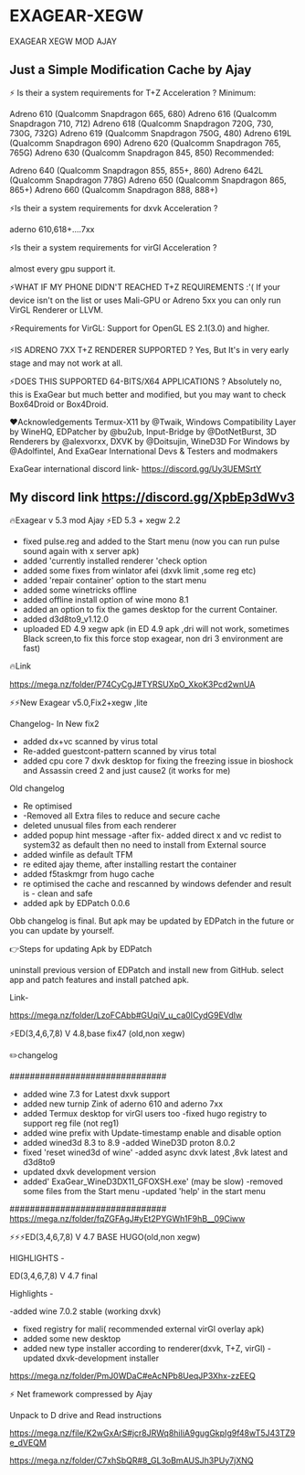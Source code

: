 # EXAGEAR-XEGW
EXAGEAR XEGW MOD AJAY

Just a Simple Modification Cache by Ajay
-----------------------------------------
⚡ Is their a system requirements for T+Z Acceleration ?
Minimum:

Adreno 610 (Qualcomm Snapdragon 665, 680)
Adreno 616 (Qualcomm Snapdragon 710, 712)
Adreno 618 (Qualcomm Snapdragon 720G, 730, 730G, 732G)
Adreno 619 (Qualcomm Snapdragon 750G, 480)
Adreno 619L (Qualcomm Snapdragon 690)
Adreno 620 (Qualcomm Snapdragon 765, 765G)
Adreno 630 (Qualcomm Snapdragon 845, 850)
Recommended:

Adreno 640 (Qualcomm Snapdragon 855, 855+, 860)
Adreno 642L (Qualcomm Snapdragon 778G)
Adreno 650 (Qualcomm Snapdragon 865, 865+)
Adreno 660 (Qualcomm Snapdragon 888, 888+)

⚡Is their a system requirements for dxvk Acceleration ?

aderno 610,618+....7xx

⚡Is their a system requirements for virGl Acceleration ?

almost every gpu support it.

⚡WHAT IF MY PHONE DIDN'T REACHED T+Z REQUIREMENTS :'(
If your device isn't on the list or uses Mali-GPU or Adreno 5xx you can only run VirGL Renderer or LLVM.

⚡Requirements for VirGL: Support for OpenGL ES 2.1(3.0) and higher.

⚡IS ADRENO 7XX T+Z RENDERER SUPPORTED ?
Yes, But It's in very early stage and may not work at all.

⚡DOES THIS SUPPORTED 64-BITS/X64 APPLICATIONS ?
Absolutely no, this is ExaGear but much better and modified, but you may want to check Box64Droid or Box4Droid.

❤️Acknowledgements
Termux-X11 by @Twaik,
Windows Compatibility Layer by WineHQ,
EDPatcher by @bu2ub,
Input-Bridge by @DotNetBurst,
3D Renderers by @alexvorxx,
DXVK by @Doitsujin,
WineD3D For Windows by @Adolfintel,
And ExaGear International Devs & Testers and modmakers

ExaGear international discord link- https://discord.gg/Uy3UEMSrtY

My discord link
https://discord.gg/XpbEp3dWv3
---------------------------------------------------
🔥Exagear v 5.3 mod Ajay
⚡ED 5.3 + xegw 2.2 

- fixed pulse.reg and added to the Start menu (now you can run pulse sound again with x server apk)
- added 'currently installed renderer 'check option
- added some fixes from winlator afei (dxvk limit ,some reg etc)
- added 'repair container' option to the start menu
- added some winetricks offline
- added offline install option of wine mono 8.1
- added an option to fix the games desktop for the current Container.
- added d3d8to9_v1.12.0
- uploaded ED 4.9 xegw apk (in ED 4.9 apk ,dri will not work, sometimes Black screen,to fix this force stop exagear, non dri 3 environment are fast)

🔥Link

<https://mega.nz/folder/P74CyCgJ#TYRSUXpO_XkoK3Pcd2wnUA>

⚡️⚡️New Exagear v5.0,Fix2+xegw ,lite

Changelog- 
In New fix2
- added dx+vc scanned by virus total 
- Re-added guestcont-pattern  scanned by virus total
- added cpu core 7 dxvk desktop for fixing the freezing issue in bioshock and Assassin creed 2 and just cause2 (it works for me)

Old changelog 
- Re optimised 
- -Removed all Extra files to reduce and secure cache
- deleted unusual files from each renderer
- added popup hint message
-after fix- added direct x and vc redist to system32 as default then no need to install from External source
- added winfile as default TFM
- re edited ajay theme, after installing restart the container
- added f5taskmgr from hugo cache
- re optimised the cache and rescanned by windows defender and result is - clean and safe
- added apk by EDPatch 0.0.6

Obb changelog is final. But apk may be updated by EDPatch in the future or you can update by yourself.


👉Steps for updating Apk by EDPatch

uninstall previous version of EDPatch and install new from GitHub. select app and patch features and install patched apk.

Link-

https://mega.nz/folder/LzoFCAbb#GUqiV_u_ca0ICydG9EVdIw


⚡️ED(3,4,6,7,8) V 4.8,base fix47 (old,non xegw)

✏️changelog

###############################

- added wine 7.3 for Latest dxvk support
- added new turnip Zink of aderno 610 and aderno 7xx
- added Termux desktop for virGl users too
-fixed hugo registry to support reg file (not reg1)
- added wine prefix with Update-timestamp enable and disable option
- added wined3d 8.3 to 8.9
-added WineD3D proton 8.0.2
- fixed 'reset wined3d of wine'
-added async dxvk latest ,8vk latest and d3d8to9
- updated dxvk development version
- added' ExaGear_WineD3DX11_GFOXSH.exe' (may be slow)
-removed some files from the Start menu 
-updated 'help' in the start menu

###############################
 https://mega.nz/folder/fqZGFAgJ#yEt2PYGWh1F9hB__09Ciww

⚡⚡⚡ED(3,4,6,7,8) V 4.7 BASE HUGO(old,non xegw)

HIGHLIGHTS -

ED(3,4,6,7,8) V 4.7 final

Highlights -

-added wine 7.0.2 stable (working dxvk)
- fixed registry for mali( recommended external virGl overlay apk)
- added some new desktop
- added new type installer according to renderer(dxvk, T+Z, virGl)
-updated dxvk-development installer

https://mega.nz/folder/PmJ0WDaC#eAcNPb8UeqJP3Xhx-zzEEQ

⚡ Net framework compressed by Ajay

Unpack to D drive and Read instructions 

https://mega.nz/file/K2wGxArS#jcr8JRWq8hiIiA9gugGkpIg9f48wT5J43TZ9e_dVEQM
   



https://mega.nz/folder/C7xhSbQR#8_GL3oBmAUSJh3PUy7jXNQ




